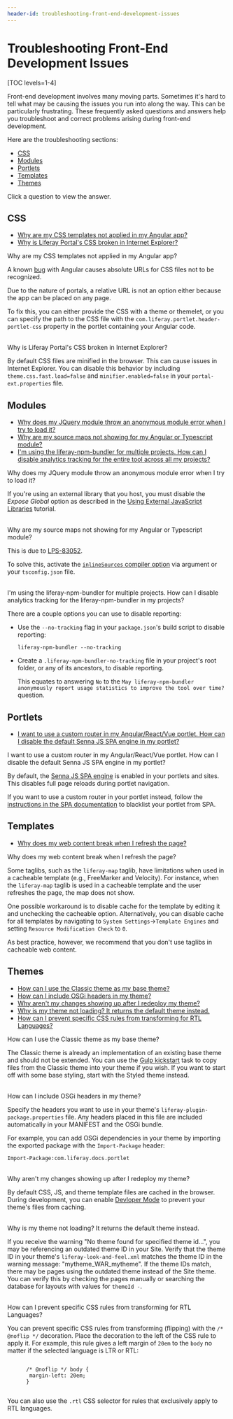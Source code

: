 ```yaml
---
header-id: troubleshooting-front-end-development-issues
---
```


# Troubleshooting Front-End Development Issues

[TOC levels=1-4]

Front-end development involves many moving parts. Sometimes it's hard to tell 
what may be causing the issues you run into along the way. This can be 
particularly frustrating. These frequently asked questions and answers help you 
troubleshoot and correct problems arising during front-end development.

Here are the troubleshooting sections:

- [CSS](#css)
- [Modules](#modules)
- [Portlets](#portlets)
- [Templates](#templates)
- [Themes](#themes)

Click a question to view the answer.

## CSS

- [Why are my CSS templates not applied in my Angular app?](#broken-css-angular-app)
- [Why is Liferay Portal's CSS broken in Internet Explorer?](#portal-css-broken-ie)

<div class="ldn-faq-question" id="broken-css-angular-app">
  <span class="ldn-faq-toggle-button" data-show="false" style="font-weight: normal;">Why are my CSS templates not applied in my Angular app?&nbsp;<span class="icon-caret-right" style="pointer-events:none;"></span></span>
  <div class="hide">
    <p>A known <a href="https://github.com/angular/angular/issues/4974">bug</a> with Angular causes absolute URLs for CSS files not to be recognized.</p>
    <p>Due to the nature of portals, a relative URL is not an option either because the app can be placed on any page.</p>
    <p>To fix this, you can either provide the CSS with a theme or themelet, or you can specify the path to the CSS file with the <code>com.liferay.portlet.header-portlet-css</code> property in the portlet containing your Angular code.</p>
  </div>
</div>

<br/>
<div class="ldn-faq-question" id="portal-css-broken-ie">
  <span class="ldn-faq-toggle-button" data-show="false" style="font-weight: normal;">Why is Liferay Portal's CSS broken in Internet Explorer?&nbsp;<span class="icon-caret-right" style="pointer-events:none;"></span></span>
  <div class="hide">
    <p>By default CSS files are minified in the browser. This can cause issues in Internet Explorer. You can disable this behavior by including <code>theme.css.fast.load=false</code> and <code>minifier.enabled=false</code> in your <code>portal-ext.properties</code> file. </p>
  </div>
</div>

## Modules

- [Why does my JQuery module throw an anonymous module error when I try to load it?](#jquery-anonymous-module-error)
- [Why are my source maps not showing for my Angular or Typescript module?](#source-maps-not-showing)
- [I'm using the liferay-npm-bundler for multiple projects. How can I disable analytics tracking for the entire tool across all my projects?](#disable-bundler-analytics)

<div class="ldn-faq-question" id="jquery-anonymous-module-error">
  <span class="ldn-faq-toggle-button" data-show="false" style="font-weight: normal;">Why does my JQuery module throw an anonymous module error when I try to load it?&nbsp;<span class="icon-caret-right" style="pointer-events:none;"></span></span>
  <div class="hide">
    <p>If you're using an external library that you host, you must disable the <i>Expose Global</i> option as described in the <a href="https://portal.liferay.dev/docs/7-1/tutorials/-/knowledge_base/t/using-external-javascript-libraries#using-libraries-that-you-host">Using External JavaScript Libraries</a> tutorial.</p>
  </div>
</div>

<br/>
<div class="ldn-faq-question" id="source-maps-not-showing">
  <span class="ldn-faq-toggle-button" data-show="false" style="font-weight: normal;">Why are my source maps not showing for my Angular or Typescript module?&nbsp;<span class="icon-caret-right" style="pointer-events:none;"></span></span>
  <div class="hide">
    <p>This is due to <a href="https://issues.liferay.com/browse/LPS-83052">LPS-83052</a>.</p>
    <p>To solve this, activate the <a href="https://www.typescriptlang.org/docs/handbook/compiler-options.html"><code>inlineSources</code> compiler option</a> via argument or your <code>tsconfig.json</code> file.</p>
  </div>
</div>

<br/>
<div class="ldn-faq-question" id="disable-bundler-analytics">
  <span class="ldn-faq-toggle-button" data-show="false" style="font-weight: normal;">I'm using the liferay-npm-bundler for multiple projects. How can I disable analytics tracking for the liferay-npm-bundler in my projects?&nbsp;<span class="icon-caret-right" style="pointer-events:none;"></span></span>
  <div class="hide">
    <p>There are a couple options you can use to disable reporting:</p>
    <ul>
      <li><p>Use the <code>--no-tracking</code> flag in your <code>package.json</code>'s build script to disable reporting:</p>
      <p><pre><code>liferay-npm-bundler --no-tracking</code></pre></p>
      </li>
      <li>
      <p>Create a <code>.liferay-npm-bundler-no-tracking</code> file in your project's root folder, or any of its ancestors, to disable reporting.</p>
      <p>This equates to answering <code>No</code> to the <code>May liferay-npm-bundler anonymously report usage statistics to improve the tool over time?</code> question.</p>
      </li>
    </ul>
  </div>
</div>

## Portlets

- [I want to use a custom router in my Angular/React/Vue portlet. How can I disable the default Senna JS SPA engine in my portlet?](#angular-react-vue-portlet-disable-spa)

<div class="ldn-faq-question" id="angular-react-vue-portlet-disable-spa">
  <span class="ldn-faq-toggle-button" data-show="false" style="font-weight: normal;">I want to use a custom router in my Angular/React/Vue portlet. How can I disable the default Senna JS SPA engine in my portlet?&nbsp;<span class="icon-caret-right" style="pointer-events:none;"></span></span>
  <div class="hide">
    <p>By default, the <a href="https://portal.liferay.dev/docs/7-1/tutorials/-/knowledge_base/t/automatic-single-page-applications#what-is-sennajs">Senna JS SPA engine</a> is enabled in your portlets and sites. This disables full page reloads during portlet navigation.</p>
    <p>If you want to use a custom router in your portlet instead, follow the <a href="https://portal.liferay.dev/docs/7-1/tutorials/-/knowledge_base/t/automatic-single-page-applications#disabling-spa">instructions in the SPA documentation</a> to blacklist your portlet from SPA.</p>
  </div>
</div>

## Templates

- [Why does my web content break when I refresh the page?](#cacheable-web-content-taglibs)

<div class="ldn-faq-question" id="cacheable-web-content-taglibs">
  <span class="ldn-faq-toggle-button" data-show="false" style="font-weight: normal;">Why does my web content break when I refresh the page?&nbsp;<span class="icon-caret-right" style="pointer-events:none;"></span></span>
  <div class="hide">
    <p>Some taglibs, such as the <code>liferay-map</code> taglib, have limitations when used in a cacheable template (e.g., FreeMarker and Velocity). For instance, when the <code>liferay-map</code> taglib is used in a cacheable template and the user refreshes the page, the map does not show. </p>
    <p>One possible workaround is to disable cache for the template by editing it and unchecking the cacheable option. Alternatively, you can disable cache for all templates by navigating to <code>System Settings</code>&rarr;<code>Template Engines</code> and setting <code>Resource Modification Check</code> to <code>0</code>. </p>
    <p>As best practice, however, we recommend that you don't use taglibs in cacheable web content. </p>
  </div>
</div>

## Themes

- [How can I use the Classic theme as my base theme?](#classic-base-theme)
- [How can I include OSGi headers in my theme?](#osgi-headers-in-themes)
- [Why aren't my changes showing up after I redeploy my theme?](#developer-mode)
- [Why is my theme not loading? It returns the default theme instead.](#default-theme-returned)
- [How can I prevent specific CSS rules from transforming for RTL Languages?](#rtl-no-flip)

<div class="ldn-faq-question" id="classic-base-theme">
  <span class="ldn-faq-toggle-button" data-show="false" style="font-weight: normal;">How can I use the Classic theme as my base theme?&nbsp;<span class="icon-caret-right" style="pointer-events:none;"></span></span>
  <div class="hide">
    <p>The Classic theme is already an implementation of an existing base theme and should not be extended. You can use the <a href="/docs/7-1/tutorials/-/knowledge_base/t/copying-an-existing-themes-files">Gulp kickstart</a> task to copy files from the Classic theme into your theme if you wish. If you want to start off with some base styling, start with the Styled theme instead.</p>
  </div>
</div>

<br/>
<div class="ldn-faq-question" id="osgi-headers-in-themes">
  <span class="ldn-faq-toggle-button" data-show="false" style="font-weight: normal;">How can I include OSGi headers in my theme?&nbsp;<span class="icon-caret-right" style="pointer-events:none;"></span></span>
  <div class="hide">
    <p>Specify the headers you want to use in your theme's <code>liferay-plugin-package.properties</code> file. Any headers placed in this file are included automatically in your MANIFEST and the OSGi bundle.</p>
    <p>For example, you can add OSGi dependencies in your theme by importing the exported package with the <code>Import-Package</code> header:</p>
    <pre><code>Import-Package:com.liferay.docs.portlet</code></pre>
  </div>
</div>

<br/>
<div class="ldn-faq-question" id="developer-mode">
  <span class="ldn-faq-toggle-button" data-show="false" style="font-weight: normal;">Why aren't my changes showing up after I redeploy my theme?&nbsp;<span class="icon-caret-right" style="pointer-events:none;"></span></span>
  <div class="hide">
    <p>By default CSS, JS, and theme template files are cached in the browser. During development, you can enable <a href="/docs/7-1/tutorials/-/knowledge_base/t/using-developer-mode-with-themes">Devloper Mode</a> to prevent your theme's files from caching. </p>
  </div>
</div>

<br/>
<div class="ldn-faq-question" id="default-theme-returned">
  <span class="ldn-faq-toggle-button" data-show="false" style="font-weight: normal;">Why is my theme not loading? It returns the default theme instead.&nbsp;<span class="icon-caret-right" style="pointer-events:none;"></span></span>
  <div class="hide">
    <p>If you receive the warning "No theme found for specified theme id...", you may be referencing an outdated theme ID in your Site. Verify that the theme ID in your theme's <code>liferay-look-and-feel.xml</code> matches the theme ID in the warning message: "mytheme_WAR_mytheme". If the theme IDs match, there may be pages using the outdated theme instead of the Site theme. You can verify this by checking the pages manually or searching the database for layouts with values for <code>themeId -</code>. </p>
  </div>
</div>

<br/>
<div class="ldn-faq-question" id="rtl-no-flip">
  <span class="ldn-faq-toggle-button" data-show="false" style="font-weight: normal;">How can I prevent specific CSS rules from transforming for RTL Languages?&nbsp;<span class="icon-caret-right" style="pointer-events:none;"></span></span>
  <div class="hide">
    <p>You can prevent specific CSS rules from transforming (flipping) with the <code>/* @noflip */</code> decoration. Place the decoration to the left of the CSS rule to apply it. For example, this rule gives a left margin of <code>20em</code> to the <code>body</code> no matter if the selected language is LTR or RTL:</p>
      <pre><code>
      /* @noflip */ body {
       margin-left: 20em;
      }
      </pre></code>
    <p>You can also use the <code>.rtl</code> CSS selector for rules that exclusively apply to RTL languages.</p>
  </div>
</div>
